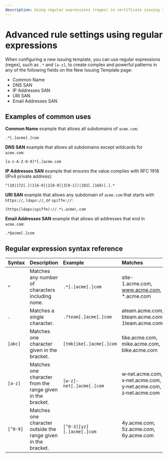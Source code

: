 ```yaml
---
description: Using regular expressions (regex) in certificate issuing templates
---
```


# Advanced rule settings using regular expressions

When configuring a new issuing template, you can use regular expressions
(regex), such as `.*` and `[a-z]`, to create complex and powerful patterns in
any of the following fields on the New Issuing Template page:

- Common Name
- DNS SAN
- IP Addresses SAN
- URI SAN
- Email Addresses SAN

## Examples of common uses

**Common Name** example that allows all subdomains of `acme.com`:

```
.*[.]acme[.]com
```

**DNS SAN** example that allows all subdomains except wildcards for `acme.com`:

```
[a-z-A-Z-0-9]*[.]acme.com
```

**IP Addresses SAN** example that ensures the value complies with RFC 1918 (IPv4 private address):
```
^(10|172[.](1[6-9]|2[0-9]|3[0-1])|192[.]168)[.].*
```

**URI SAN** example that allows any subdomain of `acme.com` that starts with `https://`, `ldaps://`, or `spiffe://`:
```
(https|ldaps|spiffe)://.*\.acme\.com
```

**Email Addresses SAN** example that allows all addresses that end in `acme.com`:

```
.*@acme[.]com
```

## Regular expression syntax reference

Syntax | Description | Example | Matches
  :--- | :---------- | :----------- | :------
 `*` | Matches any number of characters including none. | `.*[.]acme[.]com` | site-1.acme.com, www.acme.com, \*.acme.com
 `.` | Matches a single character. | `.?team[.]acme[.]com` | ateam.acme.com, bteam.acme.com, 1team.acme.com
`[abc]` | Matches one character given in the bracket. | `[tmb]ike[.]acme[.]com` | tike.acme.com, mike.acme.com, bike.acme.com
`[a-z]` | Matches one character from the range given in the bracket. | `[w-z]-net[.]acme[.]com` | w‑net.acme.com, x‑net.acme.com, y‑net.acme.com, z‑net.acme.com
`[^0-9]` | Matches one character outside the range given in the bracket. | `[^0-3][yz][.]acme[.]com` | 4y.acme.com, 5z.acme.com, 6y.acme.com